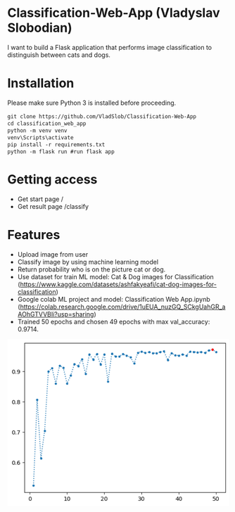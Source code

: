 # Classification-Web-App (Vladyslav Slobodian)

I want to build a Flask application that performs image classification to distinguish between cats and dogs.

# Installation

Please make sure Python 3 is installed before proceeding.
```
git clone https://github.com/VladSlob/Classification-Web-App
cd classification_web_app
python -m venv venv
venv\Scripts\activate
pip install -r requirements.txt
python -m flask run #run flask app
```

# Getting access

- Get start page /
- Get result page /classify

# Features

- Upload image from user
- Classify image by using machine learning model
- Return probability who is on the picture cat or dog.
- Use dataset for train ML model: Cat & Dog images for Classification (https://www.kaggle.com/datasets/ashfakyeafi/cat-dog-images-for-classification)
- Google colab ML project and model: Classification Web App.ipynb (https://colab.research.google.com/drive/1uEUA_nuzGQ_SCkgUahGR_aAOhGTVVBIi?usp=sharing)
- Trained 50 epochs and chosen 49 epochs with max val_accuracy: 0.9714.

![Опис графіка епох машинного навчання](demo_images/ml_epochs.png)

